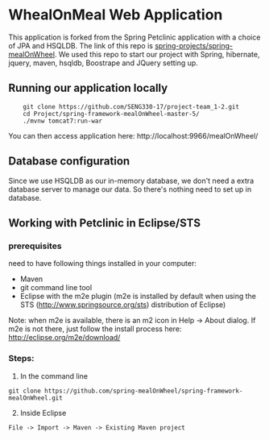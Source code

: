 # WhealOnMeal Web Application 
This application is forked from the Spring Petclinic application with a choice of JPA and HSQLDB. The link of this repo is [spring-projects/spring-mealOnWheel](https://github.com/spring-projects/spring-mealOnWheel). We used this repo to start our project with Spring, hibernate, jquery, maven, hsqldb, Boostrape and JQuery setting up.

## Running our application locally
```
	git clone https://github.com/SENG330-17/project-team_1-2.git
	cd Project/spring-framework-mealOnWheel-master-5/
	./mvnw tomcat7:run-war
```

You can then access application here: http://localhost:9966/mealOnWheel/


## Database configuration

Since we use HSQLDB as our in-memory database, we don't need a extra database server to manage our data. So there's nothing need to set up in database.


## Working with Petclinic in Eclipse/STS

### prerequisites
need to have following things installed in your computer:
* Maven 
* git command line tool 
* Eclipse with the m2e plugin (m2e is installed by default when using the STS (http://www.springsource.org/sts) distribution of Eclipse)

Note: when m2e is available, there is an m2 icon in Help -> About dialog.
If m2e is not there, just follow the install process here: http://eclipse.org/m2e/download/


### Steps:

1) In the command line
```
git clone https://github.com/spring-mealOnWheel/spring-framework-mealOnWheel.git
```
2) Inside Eclipse
```
File -> Import -> Maven -> Existing Maven project
```







